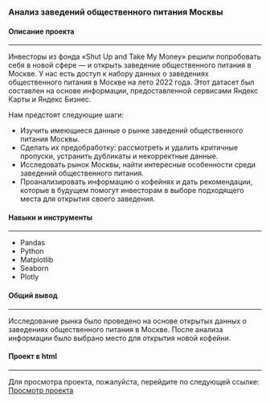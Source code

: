 ### Анализ заведений общественного питания Москвы
#### Описание проекта
---
Инвесторы из фонда «Shut Up and Take My Money» решили попробовать себя в новой сфере — и открыть заведение общественного питания в Москве.
У нас есть доступ к набору данных о заведениях общественного питания в Москве на лето 2022 года. Этот датасет был составлен на основе информации, предоставленной сервисами Яндекс Карты и Яндекс Бизнес.

Нам предстоят следующие шаги:
- Изучить имеющиеся данные о рынке заведений общественного питания Москвы.
- Сделать их предобработку: рассмотреть и удалить критичные пропуски, устранить дубликаты и некорректные данные.
- Исследовать рынок Москвы, найти интересные особенности среди заведений общественного питания.
- Проанализировать информацию о кофейнях и дать рекомендации, которые в будущем помогут инвесторам в выборе подходящего места для открытия своего заведения.

#### Навыки и инструменты
---
- Pandas
- Python
- Matplotlib
- Seaborn
- Plotly

#### Общий вывод
---
Исследование рынка было проведено на основе открытых данных о заведениях общественного питания в Москве. После анализа информации было выбрано место для открытия новой кофейни.

#### Проект в html
---
Для просмотра проекта, пожалуйста, перейдите по следующей ссылке: [Просмотр проекта](https://rusetska.github.io/Portfolio/catering_in_moscow/catering_in_moscow.html)
